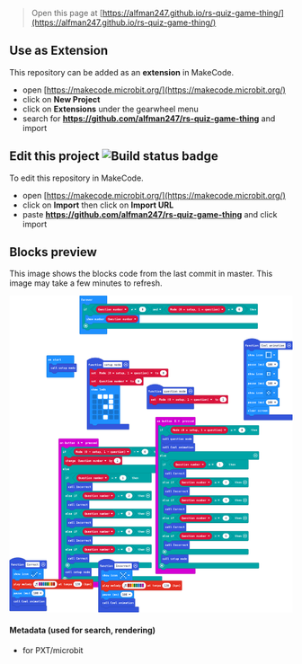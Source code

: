 
> Open this page at [https://alfman247.github.io/rs-quiz-game-thing/](https://alfman247.github.io/rs-quiz-game-thing/)

## Use as Extension

This repository can be added as an **extension** in MakeCode.

* open [https://makecode.microbit.org/](https://makecode.microbit.org/)
* click on **New Project**
* click on **Extensions** under the gearwheel menu
* search for **https://github.com/alfman247/rs-quiz-game-thing** and import

## Edit this project ![Build status badge](https://github.com/alfman247/rs-quiz-game-thing/workflows/MakeCode/badge.svg)

To edit this repository in MakeCode.

* open [https://makecode.microbit.org/](https://makecode.microbit.org/)
* click on **Import** then click on **Import URL**
* paste **https://github.com/alfman247/rs-quiz-game-thing** and click import

## Blocks preview

This image shows the blocks code from the last commit in master.
This image may take a few minutes to refresh.

![A rendered view of the blocks](https://github.com/alfman247/rs-quiz-game-thing/raw/master/.github/makecode/blocks.png)

#### Metadata (used for search, rendering)

* for PXT/microbit
<script src="https://makecode.com/gh-pages-embed.js"></script><script>makeCodeRender("{{ site.makecode.home_url }}", "{{ site.github.owner_name }}/{{ site.github.repository_name }}");</script>
